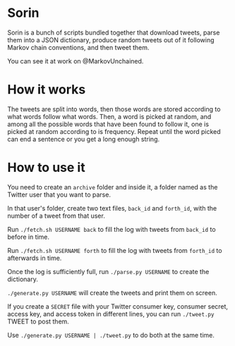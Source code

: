 Sorin
=====

Sorin is a bunch of scripts bundled together that download tweets, parse them into a JSON dictionary, produce random tweets out of it following Markov chain conventions, and then tweet them.

You can see it at work on @MarkovUnchained.


How it works
=====

The tweets are split into words, then those words are stored according to what words follow what words. Then, a word is picked at random, and among all the possible words that have been found to follow it, one is picked at random according to is frequency. Repeat until the word picked can end a sentence or you get a long enough string.


How to use it
=====

You need to create an `archive` folder and inside it, a folder named as the Twitter user that you want to parse.

In that user's folder, create two text files, `back_id` and `forth_id`, with the number of a tweet from that user.

Run `./fetch.sh USERNAME back` to fill the log with tweets from `back_id` to before in time.

Run `./fetch.sh USERNAME forth` to fill the log with tweets from `forth_id` to afterwards in time.

Once the log is sufficiently full, run `./parse.py USERNAME` to create the dictionary.

`./generate.py USERNAME` will create the tweets and print them on screen.

If you create a `SECRET` file with your Twitter consumer key, consumer secret, access key, and access token in different lines, you can run `./tweet.py` TWEET to post them.

Use `./generate.py USERNAME | ./tweet.py` to do both at the same time.